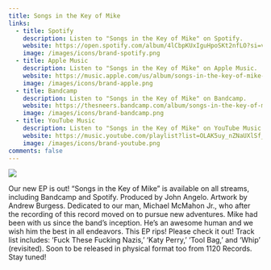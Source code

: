 ```yaml
---
title: Songs in the Key of Mike
links:
  - title: Spotify
    description: Listen to "Songs in the Key of Mike" on Spotify.
    website: https://open.spotify.com/album/4lCbpKUxIguHpoSKt2nfLO?si=vuz8d6uiSMCGQnXWM60t1Q
    image: /images/icons/brand-spotify.png
  - title: Apple Music
    description: Listen to "Songs in the Key of Mike" on Apple Music.
    website: https://music.apple.com/us/album/songs-in-the-key-of-mike-ep/1845231967?ls
    image: /images/icons/brand-apple.png
  - title: Bandcamp
    description: Listen to "Songs in the Key of Mike" on Bandcamp.
    website: https://thesneers.bandcamp.com/album/songs-in-the-key-of-mike
    image: /images/icons/brand-bandcamp.png
  - title: YouTube Music
    description: Listen to "Songs in the Key of Mike" on YouTube Music.
    website: https://music.youtube.com/playlist?list=OLAK5uy_nZNaUXlSf_kr6WNGTvYSzqsdy28OGQXi4&si=XDQt11Z0OpSn5Gb5
    image: /images/icons/brand-youtube.png
comments: false
---
```

![](2.jpeg)


Our new EP is out! “Songs in the Key of Mike” is available on all streams, including Bandcamp and Spotify. Produced by John Angelo. Artwork by Andrew Burgess. Dedicated to our man, Michael McMahon Jr., who after the recording of this record moved on to pursue new adventures. Mike had been with us since the band’s inception. He’s an awesome human and we wish him the best in all endeavors. This EP rips! Please check it out! Track list includes: ‘Fuck These Fucking Nazis,’ ‘Katy Perry,’ ‘Tool Bag,’ and ‘Whip’ (revisited). Soon to be released in physical format too from 1120 Records. Stay tuned!